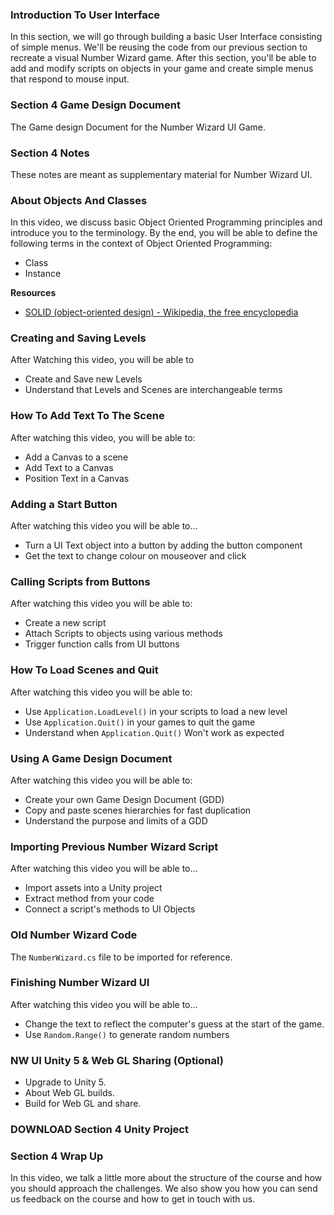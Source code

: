 ### Introduction To User Interface ###

In this section, we will go through building a basic User Interface consisting
of simple menus. We'll be reusing the code from our previous section to
recreate a visual Number Wizard game. After this section, you'll be able to
add and modify scripts on objects in your game and create simple menus that
respond to mouse input.

### Section 4 Game Design Document ###

The Game design Document for the Number Wizard UI Game.

### Section 4 Notes ###

These notes are meant as supplementary material for Number Wizard UI.

### About Objects And Classes ###

In this video, we discuss basic Object Oriented Programming principles and
introduce you to the terminology. By the end, you will be able to define the
following terms in the context of Object Oriented Programming:
+ Class
+ Instance

**Resources**
+ [SOLID (object-oriented design) - Wikipedia, the free encyclopedia](https://en.wikipedia.org/wiki/SOLID_(object-oriented_design))

### Creating and Saving Levels ###

After Watching this video, you will be able to
+ Create and Save new Levels
+ Understand that Levels and Scenes are interchangeable terms

### How To Add Text To The Scene ###

After watching this video, you will be able to:
+ Add a Canvas to a scene
+ Add Text to a Canvas
+ Position Text in a Canvas

### Adding a Start Button ###

After watching this video you will be able to...
+ Turn a UI Text object into a button by adding the button component
+ Get the text to change colour on mouseover and click

### Calling Scripts from Buttons ###

After watching this video you will be able to:
+ Create a new script
+ Attach Scripts to objects using various methods
+ Trigger function calls from UI buttons

### How To Load Scenes and Quit ###

After watching this video you will be able to:
+ Use `Application.LoadLevel()` in your scripts to load a new level
+ Use `Application.Quit()` in your games to quit the game
+ Understand when `Application.Quit()` Won't work as expected

### Using A Game Design Document ###

After watching this video you will be able to:
+ Create your own Game Design Document (GDD)
+ Copy and paste scenes hierarchies for fast duplication
+ Understand the purpose and limits of a GDD

### Importing Previous Number Wizard Script ###

After watching this video you will be able to...
+ Import assets into a Unity project
+ Extract method from your code
+ Connect a script's methods to UI Objects

### Old Number Wizard Code ###

The `NumberWizard.cs` file to be imported for reference.

### Finishing Number Wizard UI ###

After watching this video you will be able to...
+ Change the text to reflect the computer's guess at the start of the game.
+ Use `Random.Range()` to generate random numbers

### NW UI Unity 5 & Web GL Sharing (Optional) ###

+ Upgrade to Unity 5.
+ About Web GL builds.
+ Build for Web GL and share.

### DOWNLOAD Section 4 Unity Project ###



### Section 4 Wrap Up ###

In this video, we talk a little more about the structure of the course and how
you should approach the challenges. We also show you how you can send us
feedback on the course and how to get in touch with us.

